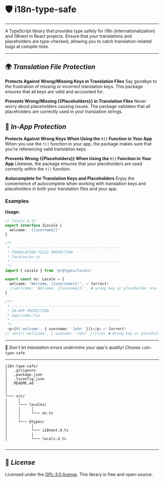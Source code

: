 # 🛡️ i18n-type-safe
---

A TypeScript library that provides type safety for i18n (internationalization) and i18next in React projects. Ensure that your translations and placeholders are type-checked, allowing you to catch translation-related bugs at compile-time.

---

## 🌍 ***Translation File Protection***

**Protects Against Wrong/Missing Keys in Translation Files**
Say goodbye to the frustration of missing or incorrect translation keys. This package ensures that all keys are valid and accounted for.

**Prevents Wrong/Missing {{Placeholders}} in Translation Files**
Never worry about placeholders causing issues. The package validates that all placeholders are correctly used in your translation strings.



## 🚀 ***In-App Protection***

**Protects Against Wrong Keys When Using the `t()` Function in Your App**
When you use the `t()` function in your app, the package makes sure that you're referencing valid translation keys.

**Prevents Wrong {{Placeholders}} When Using the `t()` Function in Your App**
Likewise, the package ensures that your placeholders are used correctly within the `t()` function.

**Autocomplete for Translation Keys and Placeholders**
Enjoy the convenience of autocomplete when working with translation keys and placeholders in both your translation files and your app.


### Examples

**Usage:**
```ts
// locals.d.ts
export interface ILocale {
  welcome: '{{username}}'
}

/** 
 * --------------------------------------------------
 * TRANSLATION FILES PROTECTION
 * locales/en.ts
 * --------------------------------------------------
 */
import { Locale } from '@/@types/locals'

export const en: Locale = {
  welcome: 'Welcome, {{username}}!', ✅ Correct!
  //wellcome: 'Welcome, {{usename}}!', ❌ wrong key or plaseholder are detected
}

/** 
 * --------------------------------------------------
 * IN-APP PROTECTION
 * app/index.tsx
 * --------------------------------------------------
 */
 <p>{t('welcome', { username: 'John' })}</p> ✅ Correct!
// <p>{t('wellcome', { usename: 'John' })}</p> ❌ Wrong key or placeholder are detected
```
---

🚀 *Don't let translation errors undermine your app's quality! Choose `i18n-type-safe`.*

---

```
i18n-type-safe/
│   .gitignore   
│   .package.json  
│   .tsconfig.json 
│   README.md
│
│
└─── src/
│     │
│     └─── locales/
│     │     │
│     │     └─── en.ts
│     │
│     └─── @types/
│           │
│           └─── i18next.d.ts
│           │
│           └─── locals.d.ts


```
---
## 📜 ***License***

 Licensed under the [GPL-3.0 license](https://github.com/AChristoff/i18n-type-safe/blob/main/LICENSE).  This library is free and open-source.